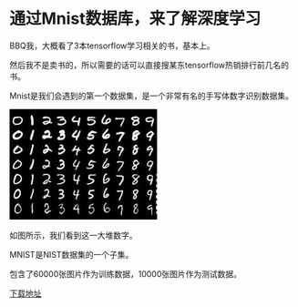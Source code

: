 # 通过Mnist数据库，来了解深度学习

BBQ我，大概看了3本tensorflow学习相关的书，基本上。

然后我不是卖书的，所以需要的话可以直接搜某东tensorflow热销排行前几名的书。

Mnist是我们会遇到的第一个数据集，是一个非常有名的手写体数字识别数据集。

![sssss](https://github.com/abbqboy/Sticker/blob/master/photo/mnist.jpg?raw=true)

如图所示，我们看到这一大堆数字。

MNIST是NIST数据集的一个子集。

包含了60000张图片作为训练数据，10000张图片作为测试数据。

[下载地址](yann.lecun.com/exdb/mnist)







